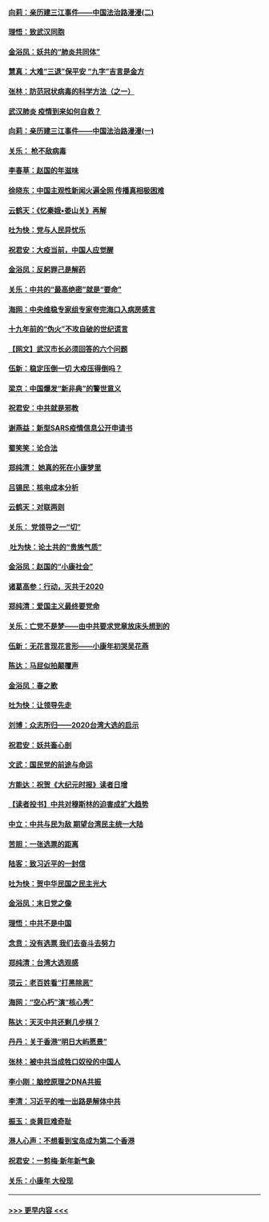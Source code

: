 #### [向莉：亲历建三江事件——中国法治路漫漫(二)](../pages/nsc993/n11829102.md?t=01302155) 
#### [理悟：致武汉同胞](../pages/nsc993/n11831522.md?t=01302155) 
#### [金浴凤：妖共的“肺炎共同体”](../pages/nsc993/n11829448.md?t=01302155) 
#### [慧真：大难“三退”保平安 “九字”吉言是金方](../pages/nsc993/n11829501.md?t=01302155) 
#### [张林：防范冠状病毒的科学方法（之一）](../pages/nsc993/n11828618.md?t=01302155) 
#### [武汉肺炎 疫情到来如何自救？](../pages/nsc993/n11827632.md?t=01302155) 
#### [向莉：亲历建三江事件——中国法治路漫漫(一)](../pages/nsc993/n11827190.md?t=01302155) 
#### [关乐： 枪不敌病毒](../pages/nsc993/n11826746.md?t=01302155) 
#### [李春草：赵国的年滋味](../pages/nsc993/n11826321.md?t=01302155) 
#### [徐晓东：中国主观性新闻火遍全网 传播真相极困难](../pages/nsc993/n11826508.md?t=01302155) 
#### [云鹤天：《忆秦娥▪娄山关》再解](../pages/nsc993/n11824682.md?t=01302155) 
#### [吐为快：党与人民异忧乐](../pages/nsc993/n11824660.md?t=01302155) 
#### [祝君安：大疫当前，中国人应觉醒](../pages/nsc993/n11821946.md?t=01302155) 
#### [金浴凤：反躬罪己是解药](../pages/nsc993/n11820280.md?t=01302155) 
#### [关乐：中共的“最高绝密”就是“要命”](../pages/nsc993/n11816946.md?t=01302155) 
#### [海网：中央维稳专家组专家夸完海口入病房感言](../pages/nsc993/n11815138.md?t=01302155) 
#### [十九年前的“伪火”不攻自破的世纪谎言](../pages/nsc993/n11813238.md?t=01302155) 
#### [【网文】武汉市长必须回答的六个问题](../pages/nsc993/n11813848.md?t=01302155) 
#### [伍新：稳定压倒一切 大疫压得倒吗？](../pages/nsc993/n11812634.md?t=01302155) 
#### [梁京：中国爆发“新非典”的警世意义](../pages/nsc993/n11812554.md?t=01302155) 
#### [祝君安：中共就是邪教](../pages/nsc993/n11812431.md?t=01302155) 
#### [谢燕益：新型SARS疫情信息公开申请书](../pages/nsc993/n11808840.md?t=01302155) 
#### [蜀笑笑：论合法](../pages/nsc993/n11808064.md?t=01302155) 
#### [郑纯清： 她真的死在小康梦里](../pages/nsc993/n11806623.md?t=01302155) 
#### [吕锡民：核电成本分析](../pages/nsc993/n11806284.md?t=01302155) 
#### [云鹤天：对联两则](../pages/nsc993/n11805957.md?t=01302155) 
#### [关乐： 党领导之一“切”](../pages/nsc993/n11804505.md?t=01302155) 
#### [ 吐为快：论土共的“贵族气质”](../pages/nsc993/n11804490.md?t=01302155) 
#### [金浴凤：赵国的“小康社会”](../pages/nsc993/n11804452.md?t=01302155) 
#### [诸葛高参：行动，灭共于2020](../pages/nsc993/n11804120.md?t=01302155) 
#### [郑纯清：爱国主义最终要党命](../pages/nsc993/n11802197.md?t=01302155) 
#### [关乐：亡党不是梦——由中共要求党章放床头想到的](../pages/nsc993/n11802156.md?t=01302155) 
#### [伍新：无花言现花言形——小康年初哭吴花燕](../pages/nsc993/n11800044.md?t=01302155) 
#### [陈达：马屁似拍颠覆声](../pages/nsc993/n11800010.md?t=01302155) 
#### [金浴凤：春之歌](../pages/nsc993/n11797687.md?t=01302155) 
#### [吐为快：让领导先走](../pages/nsc993/n11797512.md?t=01302155) 
#### [刘博：众志所归——2020台湾大选的启示](../pages/nsc993/n11796878.md?t=01302155) 
#### [祝君安：妖共畜心剖](../pages/nsc993/n11794273.md?t=01302155) 
#### [文武：国民党的前途与命运](../pages/nsc993/n11794198.md?t=01302155) 
#### [方能达：祝贺《大纪元时报》读者日增](../pages/nsc993/n11793807.md?t=01302155) 
#### [【读者投书】中共对穆斯林的迫害成扩大趋势](../pages/nsc993/n11791371.md?t=01302155) 
#### [中立：中共与民为敌 期望台湾民主统一大陆](../pages/nsc993/n11790392.md?t=01302155) 
#### [苦胆：一张选票的距离](../pages/nsc993/n11788914.md?t=01302155) 
#### [陆客：致习近平的一封信](../pages/nsc993/n11788867.md?t=01302155) 
#### [吐为快：贺中华民国之民主光大](../pages/nsc993/n11788618.md?t=01302155) 
#### [金浴凤：末日党之像](../pages/nsc993/n11787475.md?t=01302155) 
#### [理悟：中共不是中国](../pages/nsc993/n11787463.md?t=01302155) 
#### [念贲：没有选票  我们去奋斗去努力](../pages/nsc993/n11787398.md?t=01302155) 
#### [郑纯清：台湾大选观感](../pages/nsc993/n11786210.md?t=01302155) 
#### [项云：老百姓看“打黑除恶”](../pages/nsc993/n11785398.md?t=01302155) 
#### [海网：“空心朽”演“核心秀”](../pages/nsc993/n11783874.md?t=01302155) 
#### [陈达：天灭中共还剩几步棋？](../pages/nsc993/n11783719.md?t=01302155) 
#### [丹丹：关于香港“明日大屿愿景”](../pages/nsc993/n11783273.md?t=01302155) 
#### [张林：被中共当成牲口奴役的中国人](../pages/nsc993/n11782397.md?t=01302155) 
#### [李小刚：脑控原理之DNA共振](../pages/nsc993/n11780962.md?t=01302155) 
#### [李清：习近平的唯一出路是解体中共](../pages/nsc993/n11780866.md?t=01302155) 
#### [振玉：炎黄巨难奇耻](../pages/nsc993/n11779632.md?t=01302155) 
#### [港人心声：不想看到宝岛成为第二个香港](../pages/nsc993/n11778817.md?t=01302155) 
#### [祝君安：一剪梅‧新年新气象](../pages/nsc993/n11776340.md?t=01302155) 
#### [关乐：小康年 大役现](../pages/nsc993/n11774213.md?t=01302155) 

----
#### [ >>> 更早内容 <<< ](../indexes/nsc993-earlier.md)
